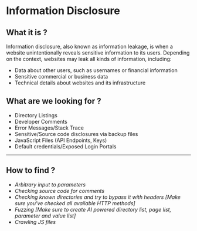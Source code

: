 # Information Disclosure

## What it is ?&#x20;

Information disclosure, also known as information leakage, is when a website unintentionally reveals sensitive information to its users. Depending on the context, websites may leak all kinds of information, including:&#x20;

* Data about other users, such as usernames or financial information
* Sensitive commercial or business data
* Technical details about websites and its infrastructure

## What are we looking for ?&#x20;

* Directory Listings
* Developer Comments
* Error Messages/Stack Trace
* Sensitive/Source code disclosures via backup files
* JavaScript Files (API Endpoints, Keys)
* Default credentials/Exposed Login Portals

***

## How to find ?&#x20;

* _Arbitrary input to parameters_
* _Checking source code for comments_
* _Checking known directories and try to bypass it with headers \[Make sure you've checked all available HTTP methods]_
* _Fuzzing \[Make sure to create AI powered directory list, page list, parameter and value list]_
* _Crawling JS files_
